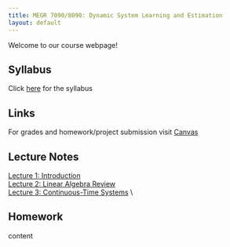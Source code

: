 ```yaml
---
title: MEGR 7090/8090: Dynamic System Learning and Estimation 
layout: default
---
```


Welcome to our course webpage!

## Syllabus
Click [here](syllabus.pdf) for the syllabus

## Links
For grades and homework/project submission visit [Canvas](https://canvas.charlotte.edu/)
 
## Lecture Notes
[Lecture 1: Introduction](lectures/L1_Introduction.pdf) \
[Lecture 2: Linear Algebra Review](lectures/L2_LinearAlgebraReview.pdf) \
[Lecture 3: Continuous-Time Systems](lectures/L3_ContinuousSystems.pdf) \

## Homework
 content
 
 
